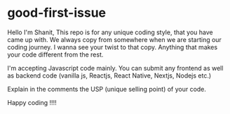 # good-first-issue

Hello I'm Shanit,
This repo is for any unique coding style, that you have came up with. 
We always copy from somewhere when we are starting our coding journey. I wanna see your twist to that copy. Anything that makes your code different from the rest.

I'm accepting Javascript code mainly. You can submit any frontend as well as backend code (vanilla js, Reactjs, React Native, Nextjs, Nodejs etc.)

Explain in the comments the USP (unique selling point) of your code.

Happy coding !!!!
